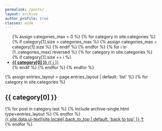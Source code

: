 ```yaml
---
permalink: /posts/
layout: archive
author_profile: true
classes: wide
---
```


<ul class="taxonomy__index">
  {% assign categories_max = 0 %}
  {% for category in site.categories %}
    {% if category[1].size > categories_max %}
      {% assign categories_max = category[1].size %}
    {% endif %}
  {% endfor %}
  {% for i in (1..categories_max) reversed %}
    {% for category in site.categories %}
      {% if category[1].size == i %}
        <li>
          <a href="#{{ category[0] | slugify }}">
            <strong>{{ category[0] }}</strong> <span class="taxonomy__count">{{ i }}</span>
          </a>
        </li>
      {% endif %}
    {% endfor %}
  {% endfor %}
</ul>

{% assign entries_layout = page.entries_layout | default: 'list' %}
{% for category in site.categories %}
  <section id="{{ category[0] | slugify }}" class="taxonomy__section">
    <h2 class="archive__subtitle">{{ category[0] }}</h2>
    <div class="entries-{{ entries_layout }}">
      {% for post in category.last %}
        {% include archive-single.html type=entries_layout %}
      {% endfor %}
    </div>
    <a href="#page-title" class="back-to-top">{{ site.data.ui-text[site.locale].back_to_top | default: 'back to top' }} &uarr;</a>
  </section>
{% endfor %}